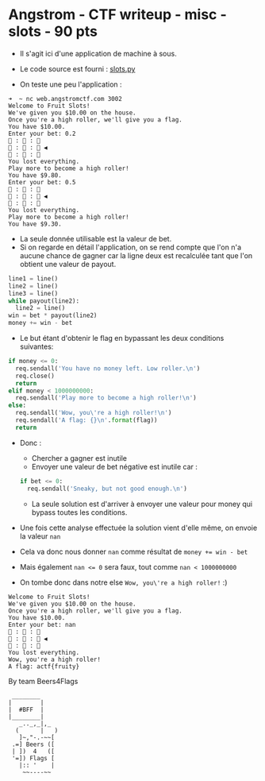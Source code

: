 # Angstrom - CTF writeup - misc - slots - 90 pts

- Il s'agit ici d'une application de machine à sous.
- Le code source est fourni : [slots.py](src/slots.py)

- On teste une peu l'application :

```
➜  ~ nc web.angstromctf.com 3002
Welcome to Fruit Slots!
We've given you $10.00 on the house.
Once you're a high roller, we'll give you a flag.
You have $10.00.
Enter your bet: 0.2
🍐 : 🍈 : 🍈
🍉 : 🍇 : 🍒 ◀
🍒 : 🍌 : 🍒
You lost everything.
Play more to become a high roller!
You have $9.80.
Enter your bet: 0.5
🍐 : 🍌 : 🍒
🍇 : 🍌 : 🍒 ◀
🍒 : 🍇 : 🍉
You lost everything.
Play more to become a high roller!
You have $9.30.
```

- La seule donnée utilisable est la valeur de bet.
- Si on regarde en détail l'application, on se rend compte que l'on n'a aucune chance de gagner car la ligne deux est recalculée tant que l'on obtient une valeur de payout.

```python
line1 = line()
line2 = line()
line3 = line()
while payout(line2):
  line2 = line()
win = bet * payout(line2)
money += win - bet
```

- Le but étant d'obtenir le flag en bypassant les deux conditions suivantes:

```python
if money <= 0:
  req.sendall('You have no money left. Low roller.\n')
  req.close()
  return
elif money < 1000000000:
  req.sendall('Play more to become a high roller!\n')
else:
  req.sendall('Wow, you\'re a high roller!\n')
  req.sendall('A flag: {}\n'.format(flag))
  return
```


- Donc :
  - Chercher a gagner est inutile
  - Envoyer une valeur de bet négative est inutile car :
  ```python
  if bet <= 0:
    req.sendall('Sneaky, but not good enough.\n')
  ```
  - La seule solution est d'arriver à envoyer une valeur pour money qui bypass toutes les conditions.

- Une fois cette analyse effectuée la solution vient d'elle même, on envoie la valeur `nan`
- Cela va donc nous donner `nan` comme résultat de `money += win - bet`
- Mais également `nan <= 0` sera faux, tout comme `nan < 1000000000`
- On tombe donc dans notre else `Wow, you\'re a high roller!` :)

```
Welcome to Fruit Slots!
We've given you $10.00 on the house.
Once you're a high roller, we'll give you a flag.
You have $10.00.
Enter your bet: nan
🍐 : 🍈 : 🍈
🍉 : 🍇 : 🍒 ◀
🍒 : 🍌 : 🍒
You lost everything.
Wow, you're a high roller!
A flag: actf{fruity}
```



By team Beers4Flags

```
 ________
|        |
|  #BFF  |
|________|
   _.._,_|,_
  (      |   )
   ]~,"-.-~~[
 .=] Beers ([
 | ])  4   ([
 '=]) Flags [
   |:: '    |
    ~~----~~
```
